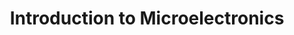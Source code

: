 ---
layout: class
title: "Introduction to Microelectronics"
code: "ECE 3150"
categories: [3000]
permalink: /classes/3000/ece3150/
credits: 4
tags: [Semiconductor Physics, Signal Models, Circut Analysis and Design]
overview: >
  This is a comprehensive undergraduate level course on microelectronics. Topics covered include basic semiconductor physics, electrons and holes in semiconductors, electrical transport in semiconductors, PN junctions and diodes, photodetectors and solar cells, Metal-Oxide-Semiconductor (MOS) capacitors, MOS field effect transistors (FETs), bipolar junction transistors (BJTs), large signal and small signal models of electronic devices, single stage amplifiers, multistage amplifiers, differential amplifiers, analog circuit analysis and design, high-frequency models of devices, high-frequency circuit analysis, digital logic and MOS logic devices, complimentary MOS (or CMOS) logic gates, fundamental trade-offs in high speed analog and digital circuit design. The coursework includes labs and a final project.
prerequisites: "ECE 2100/ENGRD 2100 (Circuits)"
key_topics: ["microelectronics", "semiconductor physics", "circuit analysis"]

professors:
  - name: "Dr. Amit Lal, Dr. Farhan Rana"
    semesters: "Spring"
    difficulty: 4/5
    rating: 1.5/5
    assignments: "Labs and Psets (for SP2025 semester, assignments changed midway because professor changed)"
    exams: "One midterm and one final exam"
    pros:
      - "Good TAs"
      - "Intersting conent like learning about FETs"
    cons:
      - "Can be a lot of physics"
    tips:
      - ""
---